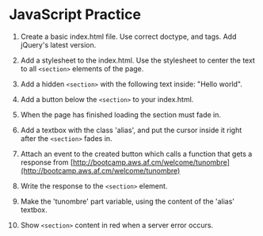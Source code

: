 JavaScript Practice
===================

1. Create a basic index.html file. Use correct doctype, and tags. Add jQuery's latest version.

2. Add a stylesheet to the index.html. Use the stylesheet to center the text to all `<section>` elements of the page.

3. Add a hidden `<section>` with the following text inside: "Hello world".

4. Add a button below the `<section>` to your index.html.

5. When the page has finished loading the section must fade in.

6. Add a textbox with the class 'alias', and put the cursor inside it right after the `<section>` fades in.

7. Attach an event to the created button which calls a function that gets a response from [http://bootcamp.aws.af.cm/welcome/tunombre](http://bootcamp.aws.af.cm/welcome/tunombre)

8. Write the response to the `<section>` element.

9. Make the 'tunombre' part variable, using the content of the 'alias' textbox.

10. Show `<section>` content in red when a server error occurs.
